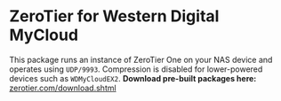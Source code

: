 ZeroTier for Western Digital MyCloud
======

This package runs an instance of ZeroTier One on your NAS device and operates using `UDP/9993`. Compression is disabled for lower-powered devices such as `WDMyCloudEX2`. **Download pre-built packages here:** [zerotier.com/download.shtml](https://zerotier.com/download.shtml?pk_campaign=github_ZeroTierNAS)
